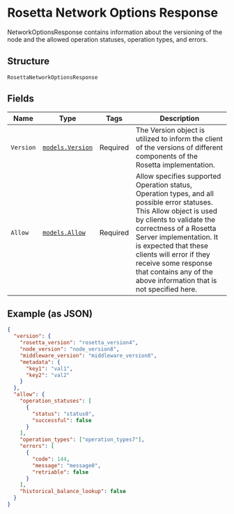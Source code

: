 # Rosetta Network Options Response

NetworkOptionsResponse contains information about the versioning of the node and the allowed operation statuses, operation types, and errors.

## Structure

`RosettaNetworkOptionsResponse`

## Fields

| Name      | Type                                            | Tags     | Description                                                                                                                                                                                                                                                                                                                                          |
| --------- | ----------------------------------------------- | -------- | ---------------------------------------------------------------------------------------------------------------------------------------------------------------------------------------------------------------------------------------------------------------------------------------------------------------------------------------------------- |
| `Version` | [`models.Version`](../../doc/models/version.md) | Required | The Version object is utilized to inform the client of the versions of different components of the Rosetta implementation.                                                                                                                                                                                                                           |
| `Allow`   | [`models.Allow`](../../doc/models/allow.md)     | Required | Allow specifies supported Operation status, Operation types, and all possible error statuses. This Allow object is used by clients to validate the correctness of a Rosetta Server implementation. It is expected that these clients will error if they receive some response that contains any of the above information that is not specified here. |

## Example (as JSON)

```json
{
  "version": {
    "rosetta_version": "rosetta_version4",
    "node_version": "node_version8",
    "middleware_version": "middleware_version8",
    "metadata": {
      "key1": "val1",
      "key2": "val2"
    }
  },
  "allow": {
    "operation_statuses": [
      {
        "status": "status0",
        "successful": false
      }
    ],
    "operation_types": ["operation_types7"],
    "errors": [
      {
        "code": 144,
        "message": "message0",
        "retriable": false
      }
    ],
    "historical_balance_lookup": false
  }
}
```
